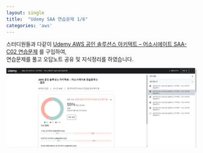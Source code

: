 ```yaml
---
layout: single
title:  "Udemy SAA 연습문제 1/6"
categories: 'aws'
---
```


스터디원들과 다같이 [Udemy AWS 공인 솔루션스 아키텍트 – 어소시에이트 SAA-C02 연습문제](https://www.udemy.com/course/aws-saa-c02/) 를 구입하여,      
연습문제를 풀고 오답노트 공유 및 지식정리를 하였습니다.     


![udemy](/assets/images/udemy1.png)